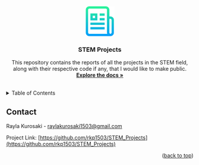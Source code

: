 <a name="readme-top"></a>

<!-- PROJECT LOGO -->
<br />
<div align="center">
<a href="https://github.com/rkp1503/STEM_Projects">
    <img src="images/logo.png" alt="Logo" width="80" height="80">
</a>

<h3 align="center">STEM Projects</h3>

<p align="center">
    This repository contains the reports of all the projects in the STEM field, along with their respective code if any, that I would like to make public.
    <br />
    <a href="https://github.com/rkp1503/STEM_Projects"><strong>Explore the docs »</strong></a>
    <br />
    <br />
</p>
</div>



<!-- TABLE OF CONTENTS -->
<details>
<summary>Table of Contents</summary>
<ol>
    <li>Projects
<!--         <ul>
            <li><a href="#Analyzing-the-Bifurcations-of-a-System">Analyzing the Bifurcations of a System</a></li>
            <li><a href="#Exploring-the-Chaotic-Behavior-of-the-Double-Pendulum-System">Exploring the Chaotic Behavior of the Double Pendulum System</a></li>
            <li><a href="#Markov-Model-of-Badminton-Games">Markov Model of Badminton Games</a></li>
        </ul> -->
    </li>
    <li><a href="#contact">Contact</a></li>
  </ol>
</details>



<!-- Analyzing the Bifurcations of a System -->
<!-- ## Analyzing the Bifurcations of a System

<p align="right">(<a href="#readme-top">back to top</a>)</p> -->



<!-- Exploring the Chaotic Behavior of the Double Pendulum System -->
<!-- ## Exploring the Chaotic Behavior of the Double Pendulum System

<p align="right">(<a href="#readme-top">back to top</a>)</p> -->



<!-- Markov Model of Badminton Games -->
<!-- ## Markov Model of Badminton Games

<p align="right">(<a href="#readme-top">back to top</a>)</p> -->



<!-- CONTACT -->
## Contact
Rayla Kurosaki - raylakurosaki1503@gmail.com

Project Link: [https://github.com/rkp1503/STEM_Projects](https://github.com/rkp1503/STEM_Projects)
<p align="right">(<a href="#readme-top">back to top</a>)</p>
